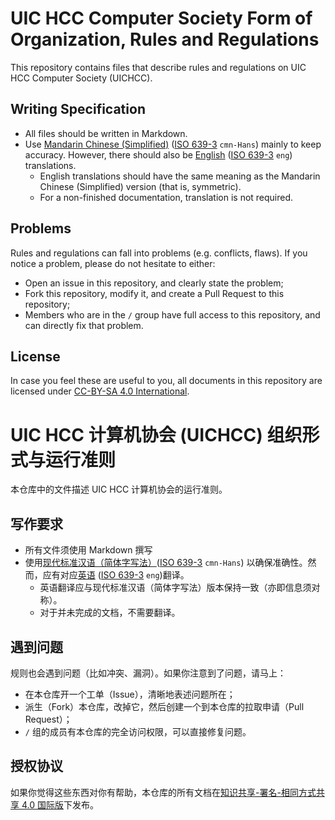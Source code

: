 # UIC HCC Computer Society Form of Organization, Rules and Regulations

This repository contains files that describe rules and regulations on UIC HCC Computer Society (UICHCC).

## Writing Specification

- All files should be written in Markdown.
- Use [Mandarin Chinese (Simplified)](https://en.wikipedia.org/wiki/ISO_639:cmn) ([ISO 639-3](https://en.wikipedia.org/wiki/ISO_639-3) `cmn-Hans`) mainly to keep accuracy. However, there should also be [English](https://en.wikipedia.org/wiki/ISO_639:eng) ([ISO 639-3](https://en.wikipedia.org/wiki/ISO_639-3) `eng`) translations.
  - English translations should have the same meaning as the Mandarin Chinese (Simplified) version (that is, symmetric).
  - For a non-finished documentation, translation is not required.

## Problems

Rules and regulations can fall into problems (e.g. conflicts, flaws). If you notice a problem, please do not hesitate to either:

- Open an issue in this repository, and clearly state the problem;
- Fork this repository, modify it, and create a Pull Request to this repository;
- Members who are in the `/` group have full access to this repository, and can directly fix that problem.

## License

In case you feel these are useful to you, all documents in this repository are licensed under [CC-BY-SA 4.0 International](https://creativecommons.org/licenses/by-sa/4.0/).

# UIC HCC 计算机协会 (UICHCC) 组织形式与运行准则

本仓库中的文件描述 UIC HCC 计算机协会的运行准则。

## 写作要求

- 所有文件须使用 Markdown 撰写
- 使用[现代标准汉语（简体字写法）](https://zh.wikipedia.org/wiki/%E7%8F%BE%E4%BB%A3%E6%A8%99%E6%BA%96%E6%BC%A2%E8%AA%9E)([ISO 639-3](https://en.wikipedia.org/wiki/ISO_639-3) `cmn-Hans`) 以确保准确性。然而，应有对应[英语](https://zh.wikipedia.org/wiki/%E8%8B%B1%E8%AF%AD) ([ISO 639-3](https://en.wikipedia.org/wiki/ISO_639-3) `eng`)翻译。
  - 英语翻译应与现代标准汉语（简体字写法）版本保持一致（亦即信息须对称）。
  - 对于并未完成的文档，不需要翻译。

## 遇到问题

规则也会遇到问题（比如冲突、漏洞）。如果你注意到了问题，请马上：

- 在本仓库开一个工单（Issue），清晰地表述问题所在；
- 派生（Fork）本仓库，改掉它，然后创建一个到本仓库的拉取申请（Pull Request）；
- `/` 组的成员有本仓库的完全访问权限，可以直接修复问题。

## 授权协议

如果你觉得这些东西对你有帮助，本仓库的所有文档在[知识共享-署名-相同方式共享 4.0 国际版](https://creativecommons.org/licenses/by-sa/4.0/deed.zh)下发布。
